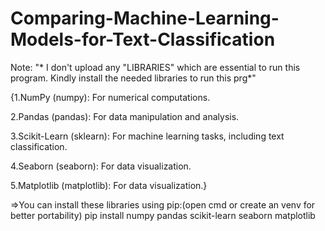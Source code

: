 # Comparing-Machine-Learning-Models-for-Text-Classification

Note: "* I don't upload any "LIBRARIES" which are essential to run this program. Kindly install the needed libraries to run this prg*"

{1.NumPy (numpy): For numerical computations.

2.Pandas (pandas): For data manipulation and analysis.

3.Scikit-Learn (sklearn): For machine learning tasks, including text classification.

4.Seaborn (seaborn): For data visualization.

5.Matplotlib (matplotlib): For data visualization.}


=>You can install these libraries using pip:(open cmd or create an venv for better portability)
pip install numpy pandas scikit-learn seaborn matplotlib

